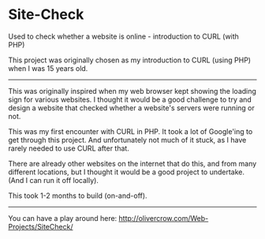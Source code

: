# Site-Check
Used to check whether a website is online - introduction to CURL (with PHP)

This project was originally chosen as my introduction to CURL (using PHP) when I was 15 years old.

---

This was originally inspired when my web browser kept showing the loading sign for various websites. I thought it would be a good challenge to try and design a website that checked whether a website's servers were running or not.

This was my first encounter with CURL in PHP. It took a lot of Google'ing to get through this project. And unfortunately not much of it stuck, as I have rarely needed to use CURL after that.

There are already other websites on the internet that do this, and from many different locations, but I thought it would be a good project to undertake. (And I can run it off locally).

This took 1-2 months to build (on-and-off).

---

You can have a play around here: http://olivercrow.com/Web-Projects/SiteCheck/

